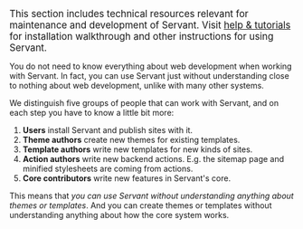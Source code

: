 
<big>This section includes technical resources relevant for maintenance and development of Servant. Visit [help & tutorials](/help-and-tutorials) for installation walkthrough and other instructions for using Servant.</big>

You do not need to know everything about web development when working with Servant. In fact, you can use Servant just without understanding close to nothing about web development, unlike with many other systems.

We distinguish five groups of people that can work with Servant, and on each step you have to know a little bit more:

1. **Users** install Servant and publish sites with it.
2. **Theme authors** create new themes for existing templates.
3. **Template authors** write new templates for new kinds of sites.
4. **Action authors** write new backend actions. E.g. the sitemap page and minified stylesheets are coming from actions.
5. **Core contributors** write new features in Servant's core.

This means that *you can use Servant without understanding anything about themes or templates*. And you can create themes or templates without understanding anything about how the core system works.
